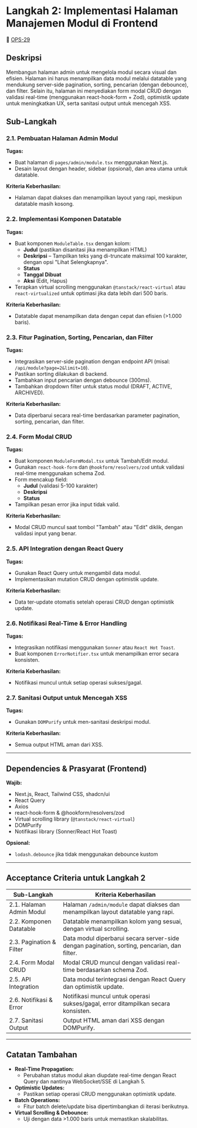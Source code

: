 # Langkah 2: Implementasi Halaman Manajemen Modul di Frontend

🔗 [OPS-29](https://eviewnicks-1738239611759.atlassian.net/browse/OPS-29)


## Deskripsi
Membangun halaman admin untuk mengelola modul secara visual dan efisien. Halaman ini harus menampilkan data modul melalui datatable yang mendukung server-side pagination, sorting, pencarian (dengan debounce), dan filter. Selain itu, halaman ini menyediakan form modal CRUD dengan validasi real-time (menggunakan react-hook-form + Zod), optimistik update untuk meningkatkan UX, serta sanitasi output untuk mencegah XSS.

## Sub-Langkah

### 2.1. Pembuatan Halaman Admin Modul
**Tugas:**
- Buat halaman di `pages/admin/module.tsx` menggunakan Next.js.
- Desain layout dengan header, sidebar (opsional), dan area utama untuk datatable.

**Kriteria Keberhasilan:**
- Halaman dapat diakses dan menampilkan layout yang rapi, meskipun datatable masih kosong.

### 2.2. Implementasi Komponen Datatable
**Tugas:**
- Buat komponen `ModuleTable.tsx` dengan kolom:
  - **Judul** (pastikan disanitasi jika menampilkan HTML)
  - **Deskripsi** – Tampilkan teks yang di-truncate maksimal 100 karakter, dengan opsi "Lihat Selengkapnya".
  - **Status**
  - **Tanggal Dibuat**
  - **Aksi** (Edit, Hapus)
- Terapkan virtual scrolling menggunakan `@tanstack/react-virtual` atau `react-virtualized` untuk optimasi jika data lebih dari 500 baris.

**Kriteria Keberhasilan:**
- Datatable dapat menampilkan data dengan cepat dan efisien (>1.000 baris).

### 2.3. Fitur Pagination, Sorting, Pencarian, dan Filter
**Tugas:**
- Integrasikan server-side pagination dengan endpoint API (misal: `/api/module?page=2&limit=10`).
- Pastikan sorting dilakukan di backend.
- Tambahkan input pencarian dengan debounce (300ms).
- Tambahkan dropdown filter untuk status modul (DRAFT, ACTIVE, ARCHIVED).

**Kriteria Keberhasilan:**
- Data diperbarui secara real-time berdasarkan parameter pagination, sorting, pencarian, dan filter.

### 2.4. Form Modal CRUD
**Tugas:**
- Buat komponen `ModuleFormModal.tsx` untuk Tambah/Edit modul.
- Gunakan `react-hook-form` dan `@hookform/resolvers/zod` untuk validasi real-time menggunakan schema Zod.
- Form mencakup field:
  - **Judul** (validasi 5-100 karakter)
  - **Deskripsi**
  - **Status**
- Tampilkan pesan error jika input tidak valid.

**Kriteria Keberhasilan:**
- Modal CRUD muncul saat tombol "Tambah" atau "Edit" diklik, dengan validasi input yang benar.

### 2.5. API Integration dengan React Query
**Tugas:**
- Gunakan React Query untuk mengambil data modul.
- Implementasikan mutation CRUD dengan optimistik update.

**Kriteria Keberhasilan:**
- Data ter-update otomatis setelah operasi CRUD dengan optimistik update.

### 2.6. Notifikasi Real-Time & Error Handling
**Tugas:**
- Integrasikan notifikasi menggunakan `Sonner` atau `React Hot Toast`.
- Buat komponen `ErrorNotifier.tsx` untuk menampilkan error secara konsisten.

**Kriteria Keberhasilan:**
- Notifikasi muncul untuk setiap operasi sukses/gagal.

### 2.7. Sanitasi Output untuk Mencegah XSS
**Tugas:**
- Gunakan `DOMPurify` untuk men-sanitasi deskripsi modul.

**Kriteria Keberhasilan:**
- Semua output HTML aman dari XSS.

---

## Dependencies & Prasyarat (Frontend)
**Wajib:**
- Next.js, React, Tailwind CSS, shadcn/ui
- React Query
- Axios
- react-hook-form & @hookform/resolvers/zod
- Virtual scrolling library (`@tanstack/react-virtual`)
- DOMPurify
- Notifikasi library (Sonner/React Hot Toast)

**Opsional:**
- `lodash.debounce` jika tidak menggunakan debounce kustom

---

## Acceptance Criteria untuk Langkah 2
| Sub-Langkah | Kriteria Keberhasilan |
|------------|----------------------|
| 2.1. Halaman Admin Modul | Halaman `/admin/module` dapat diakses dan menampilkan layout datatable yang rapi. |
| 2.2. Komponen Datatable | Datatable menampilkan kolom yang sesuai, dengan virtual scrolling. |
| 2.3. Pagination & Filter | Data modul diperbarui secara server-side dengan pagination, sorting, pencarian, dan filter. |
| 2.4. Form Modal CRUD | Modal CRUD muncul dengan validasi real-time berdasarkan schema Zod. |
| 2.5. API Integration | Data modul terintegrasi dengan React Query dan optimistik update. |
| 2.6. Notifikasi & Error | Notifikasi muncul untuk operasi sukses/gagal, error ditampilkan secara konsisten. |
| 2.7. Sanitasi Output | Output HTML aman dari XSS dengan DOMPurify. |

---

## Catatan Tambahan
- **Real-Time Propagation:**
  - Perubahan status modul akan diupdate real-time dengan React Query dan nantinya WebSocket/SSE di Langkah 5.
- **Optimistic Updates:**
  - Pastikan setiap operasi CRUD menggunakan optimistik update.
- **Batch Operations:**
  - Fitur batch delete/update bisa dipertimbangkan di iterasi berikutnya.
- **Virtual Scrolling & Debounce:**
  - Uji dengan data >1.000 baris untuk memastikan skalabilitas.